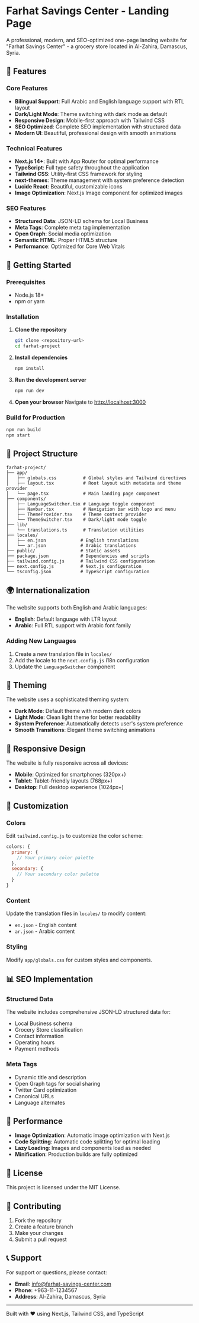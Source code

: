 # Farhat Savings Center - Landing Page

A professional, modern, and SEO-optimized one-page landing website for "Farhat Savings Center" - a grocery store located in Al-Zahira, Damascus, Syria.

## 🌟 Features

### Core Features
- **Bilingual Support**: Full Arabic and English language support with RTL layout
- **Dark/Light Mode**: Theme switching with dark mode as default
- **Responsive Design**: Mobile-first approach with Tailwind CSS
- **SEO Optimized**: Complete SEO implementation with structured data
- **Modern UI**: Beautiful, professional design with smooth animations

### Technical Features
- **Next.js 14+**: Built with App Router for optimal performance
- **TypeScript**: Full type safety throughout the application
- **Tailwind CSS**: Utility-first CSS framework for styling
- **next-themes**: Theme management with system preference detection
- **Lucide React**: Beautiful, customizable icons
- **Image Optimization**: Next.js Image component for optimized images

### SEO Features
- **Structured Data**: JSON-LD schema for Local Business
- **Meta Tags**: Complete meta tag implementation
- **Open Graph**: Social media optimization
- **Semantic HTML**: Proper HTML5 structure
- **Performance**: Optimized for Core Web Vitals

## 🚀 Getting Started

### Prerequisites
- Node.js 18+ 
- npm or yarn

### Installation

1. **Clone the repository**
   ```bash
   git clone <repository-url>
   cd farhat-project
   ```

2. **Install dependencies**
   ```bash
   npm install
   ```

3. **Run the development server**
   ```bash
   npm run dev
   ```

4. **Open your browser**
   Navigate to [http://localhost:3000](http://localhost:3000)

### Build for Production

```bash
npm run build
npm start
```

## 📁 Project Structure

```
farhat-project/
├── app/
│   ├── globals.css          # Global styles and Tailwind directives
│   ├── layout.tsx           # Root layout with metadata and theme provider
│   └── page.tsx             # Main landing page component
├── components/
│   ├── LanguageSwitcher.tsx # Language toggle component
│   ├── Navbar.tsx           # Navigation bar with logo and menu
│   ├── ThemeProvider.tsx    # Theme context provider
│   └── ThemeSwitcher.tsx    # Dark/light mode toggle
├── lib/
│   └── translations.ts      # Translation utilities
├── locales/
│   ├── en.json             # English translations
│   └── ar.json             # Arabic translations
├── public/                 # Static assets
├── package.json            # Dependencies and scripts
├── tailwind.config.js      # Tailwind CSS configuration
├── next.config.js          # Next.js configuration
└── tsconfig.json           # TypeScript configuration
```

## 🌍 Internationalization

The website supports both English and Arabic languages:

- **English**: Default language with LTR layout
- **Arabic**: Full RTL support with Arabic font family

### Adding New Languages

1. Create a new translation file in `locales/`
2. Add the locale to the `next.config.js` i18n configuration
3. Update the `LanguageSwitcher` component

## 🎨 Theming

The website uses a sophisticated theming system:

- **Dark Mode**: Default theme with modern dark colors
- **Light Mode**: Clean light theme for better readability
- **System Preference**: Automatically detects user's system preference
- **Smooth Transitions**: Elegant theme switching animations

## 📱 Responsive Design

The website is fully responsive across all devices:

- **Mobile**: Optimized for smartphones (320px+)
- **Tablet**: Tablet-friendly layouts (768px+)
- **Desktop**: Full desktop experience (1024px+)

## 🔧 Customization

### Colors
Edit `tailwind.config.js` to customize the color scheme:

```javascript
colors: {
  primary: {
    // Your primary color palette
  },
  secondary: {
    // Your secondary color palette
  }
}
```

### Content
Update the translation files in `locales/` to modify content:

- `en.json` - English content
- `ar.json` - Arabic content

### Styling
Modify `app/globals.css` for custom styles and components.

## 📊 SEO Implementation

### Structured Data
The website includes comprehensive JSON-LD structured data for:
- Local Business schema
- Grocery Store classification
- Contact information
- Operating hours
- Payment methods

### Meta Tags
- Dynamic title and description
- Open Graph tags for social sharing
- Twitter Card optimization
- Canonical URLs
- Language alternates

## 🚀 Performance

- **Image Optimization**: Automatic image optimization with Next.js
- **Code Splitting**: Automatic code splitting for optimal loading
- **Lazy Loading**: Images and components load as needed
- **Minification**: Production builds are fully optimized

## 📄 License

This project is licensed under the MIT License.

## 🤝 Contributing

1. Fork the repository
2. Create a feature branch
3. Make your changes
4. Submit a pull request

## 📞 Support

For support or questions, please contact:
- **Email**: info@farhat-savings-center.com
- **Phone**: +963-11-1234567
- **Address**: Al-Zahira, Damascus, Syria

---

Built with ❤️ using Next.js, Tailwind CSS, and TypeScript 